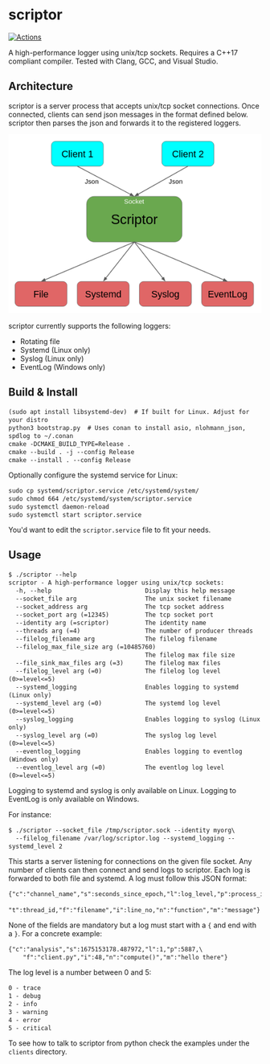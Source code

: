 # scriptor

[![Actions](https://github.com/bloomen/scriptor/actions/workflows/scriptor-tests.yml/badge.svg?branch=main)](https://github.com/bloomen/scriptor/actions/workflows/scriptor-tests.yml?query=branch%3Amain)

A high-performance logger using unix/tcp sockets.
Requires a C++17 compliant compiler.
Tested with Clang, GCC, and Visual Studio.

## Architecture

scriptor is a server process that accepts unix/tcp socket connections. Once connected, clients
can send json messages in the format defined below. scriptor then parses the json and
forwards it to the registered loggers.

![architecture](https://raw.githubusercontent.com/bloomen/scriptor/main/architecture.png)

scriptor currently supports the following loggers:

* Rotating file
* Systemd (Linux only)
* Syslog (Linux only)
* EventLog (Windows only)

## Build & Install

```
(sudo apt install libsystemd-dev)  # If built for Linux. Adjust for your distro
python3 bootstrap.py  # Uses conan to install asio, nlohmann_json, spdlog to ~/.conan
cmake -DCMAKE_BUILD_TYPE=Release .
cmake --build . -j --config Release
cmake --install . --config Release
```

Optionally configure the systemd service for Linux:
```
sudo cp systemd/scriptor.service /etc/systemd/system/
sudo chmod 664 /etc/systemd/system/scriptor.service
sudo systemctl daemon-reload
sudo systemctl start scriptor.service
```
You'd want to edit the `scriptor.service` file to fit your needs.

## Usage

```
$ ./scriptor --help
scriptor - A high-performance logger using unix/tcp sockets:
  -h, --help                          Display this help message
  --socket_file arg                   The unix socket filename
  --socket_address arg                The tcp socket address
  --socket_port arg (=12345)          The tcp socket port
  --identity arg (=scriptor)          The identity name
  --threads arg (=4)                  The number of producer threads
  --filelog_filename arg              The filelog filename
  --filelog_max_file_size arg (=10485760)
                                      The filelog max file size
  --file_sink_max_files arg (=3)      The filelog max files
  --filelog_level arg (=0)            The filelog log level (0>=level<=5)
  --systemd_logging                   Enables logging to systemd (Linux only)
  --systemd_level arg (=0)            The systemd log level (0>=level<=5)
  --syslog_logging                    Enables logging to syslog (Linux only)
  --syslog_level arg (=0)             The syslog log level (0>=level<=5)
  --eventlog_logging                  Enables logging to eventlog (Windows only)
  --eventlog_level arg (=0)           The eventlog log level (0>=level<=5)
```
Logging to systemd and syslog is only available on Linux.
Logging to EventLog is only available on Windows.

For instance:
```
$ ./scriptor --socket_file /tmp/scriptor.sock --identity myorg\
  --filelog_filename /var/log/scriptor.log --systemd_logging --systemd_level 2
```
This starts a server listening for connections on the given file socket.
Any number of clients can then connect and send logs to scriptor. Each log
is forwarded to both file and systemd. A log must follow this JSON format:
```
{"c":"channel_name","s":seconds_since_epoch,"l":log_level,"p":process_id,\
    "t":thread_id,"f":"filename","i":line_no,"n":"function","m":"message"}
```
None of the fields are mandatory but a log must start with a `{` and
end with a `}`. For a concrete example:
```
{"c":"analysis","s":1675153178.487972,"l":1,"p":5887,\
    "f":"client.py","i":48,"n":"compute()","m":"hello there"}
```
The log level is a number between 0 and 5:
```
0 - trace
1 - debug
2 - info
3 - warning
4 - error
5 - critical
```
To see how to talk to scriptor from python check the examples under the `clients` directory.
